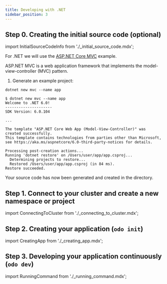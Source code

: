 ```yaml
---
title: Developing with .NET
sidebar_position: 3
---
```


## Step 0. Creating the initial source code (optional)

import InitialSourceCodeInfo from './_initial_source_code.mdx';

<InitialSourceCodeInfo/>

For .NET we will use the [ASP.NET Core MVC](https://docs.microsoft.com/en-us/aspnet/core/tutorials/first-mvc-app/start-mvc?view=aspnetcore-6.0&tabs=visual-studio-code) example. 

ASP.NET MVC is a web application framework that implements the model-view-controller (MVC) pattern.

1. Generate an example project:

```console
dotnet new mvc --name app
```
```console
$ dotnet new mvc --name app
Welcome to .NET 6.0!
---------------------
SDK Version: 6.0.104

...

The template "ASP.NET Core Web App (Model-View-Controller)" was created successfully.
This template contains technologies from parties other than Microsoft, see https://aka.ms/aspnetcore/6.0-third-party-notices for details.

Processing post-creation actions...
Running 'dotnet restore' on /Users/user/app/app.csproj...
  Determining projects to restore...
  Restored /Users/user/app/app.csproj (in 84 ms).
Restore succeeded.
```

Your source code has now been generated and created in the directory.


## Step 1. Connect to your cluster and create a new namespace or project

import ConnectingToCluster from './_connecting_to_cluster.mdx';

<ConnectingToCluster/>

## Step 2. Creating your application (`odo init`)

import CreatingApp from './_creating_app.mdx';

<CreatingApp name="dotnet" port="8080" language="dotnet" framework=".NET"/>

## Step 3. Developing your application continuously (`odo dev`)

import RunningCommand from './_running_command.mdx';

<RunningCommand name="dotnet" port="8080" language="dotnet" framework=".NET"/>